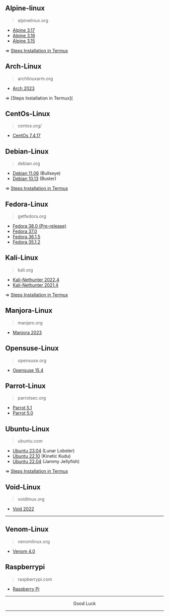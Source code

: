 ## Alpine-linux
> alpinelinux.org

* [Alpine 3.17](https://github.com/wahasa/Alpine/releases/tag/3.17)
* [Alpine 3.16](https://github.com/wahasa/Alpine/releases/tag/3.16)
* [Alpine 3.15](https://github.com/wahasa/Alpine/releases/tag/3.15)

=> [Steps Installation in Termux](https://github.com/wahasa/Alpine)

## Arch-Linux
> archlinuxarm.org

* [Arch 2023](http://sg.mirror.archlinuxarm.org/os)

=> [Steps Installation in Termux](

## CentOs-Linux
> centos.org/

* [CentOs 7.4.17](https://vault.centos.org/altarch/7.4.1708/isos/)

## Debian-Linux
> debian.org

* [Debian 11.06](https://github.com/wahasa/Debian/releases/tag/11.6) (Bullseye)
* [Debian 10.13](https://github.com/wahasa/Debian/releases/tag/10.13) (Buster)

=> [Steps Installation in Termux](https://github.com/wahasa/Debian)

## Fedora-Linux
> getfedora.org

* [Fedora 38.0 (Pre-release)](https://github.com/fedora-cloud/docker-brew-fedora/tree/e7136a4190768fa604776d6535269a6b52189a4c)
* [Fedora 37.0](https://github.com/fedora-cloud/docker-brew-fedora/tree/1853328a811b98a580c4d3ca50d10cd788ba9d64)
* [Fedora 36.1.5](https://archives.fedoraproject.org/pub/archive/fedora/linux/releases/36/Container)
* [Fedora 35.1.2](https://archives.fedoraproject.org/pub/archive/fedora/linux/releases/35/Container)

## Kali-Linux
>kali.org

* [Kali-Nethunter 2022.4](https://github.com/wahasa/nethunter/releases/tag/2022.4)
* [Kali-Nethunter 2021.4](https://github.com/wahasa/nethunter/releases/tag/2021.4)

=> [Steps Installation in Termux](https://github.com/wahasa/nethunter)

## Manjora-Linux
> manjaro.org

* [Manjora 2023](https://github.com/manjaro-arm/rootfs/releases)

## Opensuse-Linux
> opensuse.org

* [Opensuse 15.4](http://download.opensuse.org/ports)

## Parrot-Linux
> parrotsec.org

* [Parrot 5.1](https://ftp.up.pt/parrot/iso/5.1.2)
* [Parrot 5.0](https://ftp.up.pt/parrot/iso/5.0.1)

## Ubuntu-Linux
> ubuntu.com

* [Ubuntu 23.04](https://github.com/wahasa/Ubuntu/releases/tag/23.04) (Lunar Lobster)
* [Ubuntu 22.10](https://github.com/wahasa/Ubuntu/releases/tag/22.10) (Kinetic Kudu)
* [Ubuntu 22.04](https://github.com/wahasa/Ubuntu/releases/tag/22.04) (Jammy Jellyfish)

=> [Steps Installation in Termux](https://github.com/wahasa/Ubuntu)

## Void-Linux
> voidlinux.org

* [Void 2022](https://a-hel-fi.m.voidlinux.org/live/current)

---

## Venom-Linux
> venomlinux.org

* [Venom 4.0](https://github.com/venomlinux/ports/releases)

## Raspberrypi
> raspberrypi.com

* [Raspberry Pi](http://downloads.raspberrypi.org)

---
<p align="center">Good Luck</p>

---
